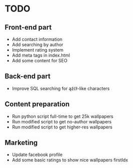 # TODO

## Front-end part
* Add contact information
* Add searching by author
* Implement rating system
* Add meta tags in index.html
* Add some content for SEO

## Back-end part
* Improve SQL searching for ąźćł-like characters

## Content preparation
* Run python script full-time to get 25k wallpapers
* Run modified script to get no-author wallpapers
* Run modified script to get higher-res wallpapers

## Marketing
* Update facebook profile
* Add some basic ratings to show nice wallpapers firstIdx
